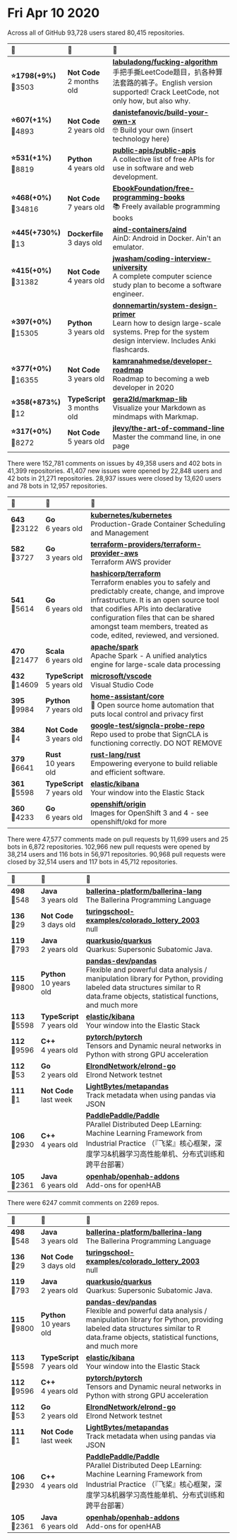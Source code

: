 # Fri Apr 10 2020

Across all of GitHub 93,728 users stared 
80,415 repositories. 

| :page_with_curl: | :calendar: | :page_with_curl: |
| :--- | :--- | :--- |
| **:star:1798(+9%)**<br>:twisted_rightwards_arrows:3503 | **Not Code**<br>2 months old | **[labuladong/fucking-algorithm](https://github.com/labuladong/fucking-algorithm)**<br>手把手撕LeetCode题目，扒各种算法套路的裤子。English version supported! Crack LeetCode, not only how, but also why.  |
| **:star:607(+1%)**<br>:twisted_rightwards_arrows:4893 | **Not Code**<br>2 years old | **[danistefanovic/build-your-own-x](https://github.com/danistefanovic/build-your-own-x)**<br>🤓 Build your own (insert technology here) |
| **:star:531(+1%)**<br>:twisted_rightwards_arrows:8819 | **Python**<br>4 years old | **[public-apis/public-apis](https://github.com/public-apis/public-apis)**<br>A collective list of free APIs for use in software and web development. |
| **:star:468(+0%)**<br>:twisted_rightwards_arrows:34816 | **Not Code**<br>7 years old | **[EbookFoundation/free-programming-books](https://github.com/EbookFoundation/free-programming-books)**<br>:books: Freely available programming books |
| **:star:445(+730%)**<br>:twisted_rightwards_arrows:13 | **Dockerfile**<br>3 days old | **[aind-containers/aind](https://github.com/aind-containers/aind)**<br>AinD: Android in Docker. Ain't an emulator. |
| **:star:415(+0%)**<br>:twisted_rightwards_arrows:31382 | **Not Code**<br>4 years old | **[jwasham/coding-interview-university](https://github.com/jwasham/coding-interview-university)**<br>A complete computer science study plan to become a software engineer. |
| **:star:397(+0%)**<br>:twisted_rightwards_arrows:15305 | **Python**<br>3 years old | **[donnemartin/system-design-primer](https://github.com/donnemartin/system-design-primer)**<br>Learn how to design large-scale systems. Prep for the system design interview.  Includes Anki flashcards. |
| **:star:377(+0%)**<br>:twisted_rightwards_arrows:16355 | **Not Code**<br>3 years old | **[kamranahmedse/developer-roadmap](https://github.com/kamranahmedse/developer-roadmap)**<br>Roadmap to becoming a web developer in 2020 |
| **:star:358(+873%)**<br>:twisted_rightwards_arrows:12 | **TypeScript**<br>3 months old | **[gera2ld/markmap-lib](https://github.com/gera2ld/markmap-lib)**<br>Visualize your Markdown as mindmaps with Markmap. |
| **:star:317(+0%)**<br>:twisted_rightwards_arrows:8272 | **Not Code**<br>5 years old | **[jlevy/the-art-of-command-line](https://github.com/jlevy/the-art-of-command-line)**<br>Master the command line, in one page |

There were 152,781 comments on issues by 49,358 users and 402 bots in 41,399 repositories.
41,407 new issues were opened by 22,848 users and 42 bots in 21,271 repositories.
28,937 issues were closed by 13,620 users and 78 bots in 12,957 repositories.

| :speech_balloon: | :calendar: | :page_with_curl: |
| :--- | :--- | :--- |
| **643**<br>:twisted_rightwards_arrows:23122 | **Go**<br>6 years old | **[kubernetes/kubernetes](https://github.com/kubernetes/kubernetes)**<br>Production-Grade Container Scheduling and Management |
| **582**<br>:twisted_rightwards_arrows:3727 | **Go**<br>3 years old | **[terraform-providers/terraform-provider-aws](https://github.com/terraform-providers/terraform-provider-aws)**<br>Terraform AWS provider |
| **541**<br>:twisted_rightwards_arrows:5614 | **Go**<br>6 years old | **[hashicorp/terraform](https://github.com/hashicorp/terraform)**<br>Terraform enables you to safely and predictably create, change, and improve infrastructure. It is an open source tool that codifies APIs into declarative configuration files that can be shared amongst team members, treated as code, edited, reviewed, and versioned. |
| **470**<br>:twisted_rightwards_arrows:21477 | **Scala**<br>6 years old | **[apache/spark](https://github.com/apache/spark)**<br>Apache Spark - A unified analytics engine for large-scale data processing |
| **432**<br>:twisted_rightwards_arrows:14609 | **TypeScript**<br>5 years old | **[microsoft/vscode](https://github.com/microsoft/vscode)**<br>Visual Studio Code |
| **395**<br>:twisted_rightwards_arrows:9984 | **Python**<br>7 years old | **[home-assistant/core](https://github.com/home-assistant/core)**<br>:house_with_garden: Open source home automation that puts local control and privacy first |
| **384**<br>:twisted_rightwards_arrows:4 | **Not Code**<br>3 years old | **[google-test/signcla-probe-repo](https://github.com/google-test/signcla-probe-repo)**<br>Repo used to probe that SignCLA is functioning correctly.  DO NOT REMOVE |
| **379**<br>:twisted_rightwards_arrows:6641 | **Rust**<br>10 years old | **[rust-lang/rust](https://github.com/rust-lang/rust)**<br>Empowering everyone to build reliable and efficient software. |
| **361**<br>:twisted_rightwards_arrows:5598 | **TypeScript**<br>7 years old | **[elastic/kibana](https://github.com/elastic/kibana)**<br>Your window into the Elastic Stack |
| **360**<br>:twisted_rightwards_arrows:4233 | **Go**<br>6 years old | **[openshift/origin](https://github.com/openshift/origin)**<br>Images for OpenShift 3 and 4 - see openshift/okd for more |

There were 47,577 comments made on pull requests by 11,699 users and 25 bots in 6,872 repositories.
102,966 new pull requests were opened by 38,214 users and 116 bots in 56,971 repositories.
90,968 pull requests were closed by 32,514 users and 117 bots in 45,712 repositories.

| :speech_balloon: | :calendar: | :page_with_curl: |
| :--- | :--- | :--- |
| **498**<br>:twisted_rightwards_arrows:548 | **Java**<br>3 years old | **[ballerina-platform/ballerina-lang](https://github.com/ballerina-platform/ballerina-lang)**<br>The Ballerina Programming Language |
| **136**<br>:twisted_rightwards_arrows:29 | **Not Code**<br>3 days old | **[turingschool-examples/colorado_lottery_2003](https://github.com/turingschool-examples/colorado_lottery_2003)**<br>null |
| **119**<br>:twisted_rightwards_arrows:793 | **Java**<br>2 years old | **[quarkusio/quarkus](https://github.com/quarkusio/quarkus)**<br>Quarkus: Supersonic Subatomic Java.  |
| **115**<br>:twisted_rightwards_arrows:9800 | **Python**<br>10 years old | **[pandas-dev/pandas](https://github.com/pandas-dev/pandas)**<br>Flexible and powerful data analysis / manipulation library for Python, providing labeled data structures similar to R data.frame objects, statistical functions, and much more |
| **113**<br>:twisted_rightwards_arrows:5598 | **TypeScript**<br>7 years old | **[elastic/kibana](https://github.com/elastic/kibana)**<br>Your window into the Elastic Stack |
| **112**<br>:twisted_rightwards_arrows:9596 | **C++**<br>4 years old | **[pytorch/pytorch](https://github.com/pytorch/pytorch)**<br>Tensors and Dynamic neural networks in Python with strong GPU acceleration |
| **112**<br>:twisted_rightwards_arrows:53 | **Go**<br>2 years old | **[ElrondNetwork/elrond-go](https://github.com/ElrondNetwork/elrond-go)**<br>Elrond Network testnet |
| **111**<br>:twisted_rightwards_arrows:1 | **Not Code**<br>last week | **[LightBytes/metapandas](https://github.com/LightBytes/metapandas)**<br>Track metadata when using pandas via JSON |
| **106**<br>:twisted_rightwards_arrows:2930 | **C++**<br>4 years old | **[PaddlePaddle/Paddle](https://github.com/PaddlePaddle/Paddle)**<br>PArallel Distributed Deep LEarning: Machine Learning Framework from Industrial Practice （『飞桨』核心框架，深度学习&机器学习高性能单机、分布式训练和跨平台部署） |
| **105**<br>:twisted_rightwards_arrows:2361 | **Java**<br>6 years old | **[openhab/openhab-addons](https://github.com/openhab/openhab-addons)**<br>Add-ons for openHAB |

There were 6247 commit comments on 2269 repos.

| :speech_balloon: | :calendar: | :page_with_curl: |
| :--- | :--- | :--- |
| **498**<br>:twisted_rightwards_arrows:548 | **Java**<br>3 years old | **[ballerina-platform/ballerina-lang](https://github.com/ballerina-platform/ballerina-lang)**<br>The Ballerina Programming Language |
| **136**<br>:twisted_rightwards_arrows:29 | **Not Code**<br>3 days old | **[turingschool-examples/colorado_lottery_2003](https://github.com/turingschool-examples/colorado_lottery_2003)**<br>null |
| **119**<br>:twisted_rightwards_arrows:793 | **Java**<br>2 years old | **[quarkusio/quarkus](https://github.com/quarkusio/quarkus)**<br>Quarkus: Supersonic Subatomic Java.  |
| **115**<br>:twisted_rightwards_arrows:9800 | **Python**<br>10 years old | **[pandas-dev/pandas](https://github.com/pandas-dev/pandas)**<br>Flexible and powerful data analysis / manipulation library for Python, providing labeled data structures similar to R data.frame objects, statistical functions, and much more |
| **113**<br>:twisted_rightwards_arrows:5598 | **TypeScript**<br>7 years old | **[elastic/kibana](https://github.com/elastic/kibana)**<br>Your window into the Elastic Stack |
| **112**<br>:twisted_rightwards_arrows:9596 | **C++**<br>4 years old | **[pytorch/pytorch](https://github.com/pytorch/pytorch)**<br>Tensors and Dynamic neural networks in Python with strong GPU acceleration |
| **112**<br>:twisted_rightwards_arrows:53 | **Go**<br>2 years old | **[ElrondNetwork/elrond-go](https://github.com/ElrondNetwork/elrond-go)**<br>Elrond Network testnet |
| **111**<br>:twisted_rightwards_arrows:1 | **Not Code**<br>last week | **[LightBytes/metapandas](https://github.com/LightBytes/metapandas)**<br>Track metadata when using pandas via JSON |
| **106**<br>:twisted_rightwards_arrows:2930 | **C++**<br>4 years old | **[PaddlePaddle/Paddle](https://github.com/PaddlePaddle/Paddle)**<br>PArallel Distributed Deep LEarning: Machine Learning Framework from Industrial Practice （『飞桨』核心框架，深度学习&机器学习高性能单机、分布式训练和跨平台部署） |
| **105**<br>:twisted_rightwards_arrows:2361 | **Java**<br>6 years old | **[openhab/openhab-addons](https://github.com/openhab/openhab-addons)**<br>Add-ons for openHAB |

